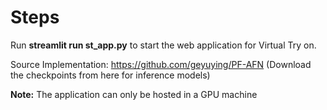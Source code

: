 # Steps
Run **streamlit run st_app.py** to start the web application for Virtual Try on.

Source Implementation: https://github.com/geyuying/PF-AFN (Download the checkpoints from here for inference models)

**Note:**
The application can only be hosted in a GPU machine